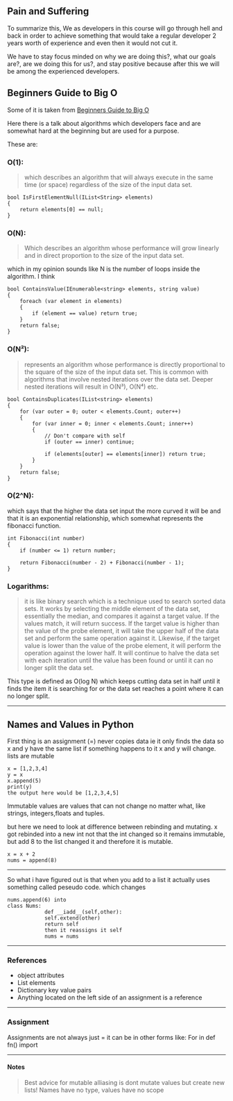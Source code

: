 ## Pain and Suffering

To summarize this, We as developers in this course will go through hell and back in order to achieve something that would take a regular developer 2 years worth of experience and even then it would not cut it.

We have to stay focus minded on why we are doing this?, what our goals are?, are we doing this for us?, and stay positive because after this we will be among the experienced developers.

## Beginners Guide to Big O
Some of it is taken from [Beginners Guide to Big O](https://rob-bell.net/2009/06/a-beginners-guide-to-big-o-notation)

Here there is a talk about algorithms which developers face and are somewhat hard at the beginning but are used for a purpose. 

These are: 

### O(1):
>which describes an algorithm that will always execute in the same time (or space) regardless of the size of the input data set.

```
bool IsFirstElementNull(IList<String> elements)
{
    return elements[0] == null;
}
```

### O(N):
>Which describes an algorithm whose performance will grow linearly and in direct proportion to the size of the input data set. 

which in my opinion sounds like N is the number of loops inside the algorithm. I think
```
bool ContainsValue(IEnumerable<string> elements, string value)
{
    foreach (var element in elements)
    {
        if (element == value) return true; 
    }     
    return false; 
}
```
### O(N²):
> represents an algorithm whose performance is directly proportional to the square of the size of the input data set. This is common with algorithms that involve nested iterations over the data set. Deeper nested iterations will result in O(N³), O(N⁴) etc.
```
bool ContainsDuplicates(IList<string> elements)
{
    for (var outer = 0; outer < elements.Count; outer++) 
    {
        for (var inner = 0; inner < elements.Count; inner++) 
        { 
            // Don't compare with self 
            if (outer == inner) continue;             
            
            if (elements[outer] == elements[inner]) return true; 
        }
    }    
    return false;
}
```

### O(2^N):
which says that the higher the data set input the more curved it will be and that it is an exponential relationship, which somewhat represents the fibonacci function.
```
int Fibonacci(int number)
{
    if (number <= 1) return number;
       
    return Fibonacci(number - 2) + Fibonacci(number - 1); 
}
```

### Logarithms:
> it is like binary search which is a technique used to search sorted data sets. It works by selecting the middle element of the data set, essentially the median, and compares it against a target value. If the values match, it will return success. If the target value is higher than the value of the probe element, it will take the upper half of the data set and perform the same operation against it. Likewise, if the target value is lower than the value of the probe element, it will perform the operation against the lower half. It will continue to halve the data set with each iteration until the value has been found or until it can no longer split the data set.

This type is defined as  O(log N) which keeps cutting data set in half until it finds the item it is searching for or the data set reaches a point where it can no longer split.

----------------------------------------------------
## Names and Values in Python

First thing is an assignment (=) never copies data ie
it only finds the data so x and y have the same list
if something happens to it x and y will change.
lists  are mutable   
```
x = [1,2,3,4]
y = x 
x.append(5)
print(y) 
the output here would be [1,2,3,4,5] 
```
Immutable values are values that can not change no matter what, like strings, integers,floats and tuples. 

but here we need to look at difference between rebinding and mutating. 
x got rebinded into a new int not that the int changed so it remains immutable, but add 8 to the list changed it and therefore it is mutable.
```
x = x + 2 
nums = append(8)
```
-------------------------------------------

So what i have figured out is that when you add to a list it actually uses something called peseudo code. which changes 
```
nums.append(6) into
class Nums: 
            def __iadd__(self,other):
            self.extend(other) 
            return self
            then it reassigns it self
            nums = nums
``` 
-----------------------------------------------
### References

- object attributes
- List elements
- Dictionary key value pairs
- Anything located on the left side of an assignment is a reference 

-------------------------------------------------
### Assignment
Assignments are not always just =  it can be in other forms like:
For in 
def fn()
import 

-------------------------------------------------
#### Notes
> Best advice for mutable alliasing is dont mutate values but create new lists!
> Names have no type, values have no scope
